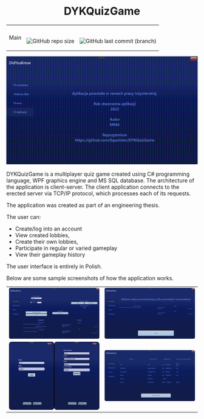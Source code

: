 <div align="center" font-size="large">
  
   # DYKQuizGame
</div>

<table align="center">
  <tr>
    <td>
      Main
    </td>
    <td align="center"><br>

  ![GitHub repo size](https://github.com/Equelister/DYKQuizGame/actions/workflows/dotnet.yml/badge.svg?branch=main)

  </td>    
    <td align="center"><br>
      
![GitHub last commit (branch)](https://img.shields.io/github/last-commit/equelister/DYKQuizGame/main)    
    </td>
  </tr>  
</table>
<p align="center">
  <img src="https://github.com/Equelister/DYKQuizGame/blob/readme/ReadmeFiles/ApplicationRun.gif">
</p>

DYKQuizGame is a multiplayer quiz game created using C# programming language, WPF graphics engine and MS SQL database.
The architecture of the application is client-server. The client application connects to the erected server via TCP/IP protocol, which processes each of its requests.

The application was created as part of an engineering thesis.

The user can:
- Create/log into an account
- View created lobbies,
- Create their own lobbies,
- Participate in regular or varied gameplay
- View their gameplay history

The user interface is entirely in Polish.

Below are some sample screenshots of how the application works.

<table>
  <tr>
    <td>
      <img src="https://github.com/Equelister/DYKQuizGame/blob/readme/ReadmeFiles/Lobby.jpg">
    </td>
    <td>
      <img src="https://github.com/Equelister/DYKQuizGame/blob/readme/ReadmeFiles/ActionPicker.jpg">    
    </td>
  </tr>
    <tr>
    <td>
      <img src="https://github.com/Equelister/DYKQuizGame/blob/readme/ReadmeFiles/LoginRegister.jpg">
    </td>
    <td>
      <img src="https://github.com/Equelister/DYKQuizGame/blob/readme/ReadmeFiles/Summary.jpg">    
    </td>
  </tr>
</table>




